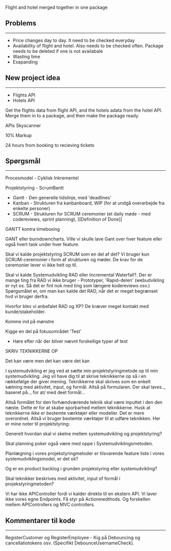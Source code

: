 Flight and hotel merged together in one package


## Problems
---
- Price changes day to day. It need to be checked everyday
- Availability of flight and hotel. Also needs to be checked often. Package needs to be deleted if one is not availabale
- Wasting time
- Exapanding

## New project idea
---
- Flights API 
- Hotels API

Get the flights data from flight API, and the hotels adata from the hotel API. Merge them in to a package, and then make the package ready.

APIs
Skyscanner


10% Markup

24 hours from booking to recieving tickets

## Spørgsmål
---

Procesmodel - Cyklisk Inkrementel

Projektstyring - ScrumBantt
- Gantt - Den generelle tidslinje, med 'deadlines'
- Kanban - Strukturen fra kanbanboard, WIP (for at undgå overarbejde fra enkelte personer) 
- SCRUM - Strukturen for SCRUM ceremonier (et daily møde - med codereviews, sprint planning), [[Definition of Done]]

GANTT kontra timeboxing

GANT eller burndowncharts.
Ville vi skulle lave Gant over hver feature eller også hvert task under hver feature.


Skal vi kalde projektstyring SCRUM som en del af det? 
Vi bruger kun SCRUM-ceremonier i form af strukturen og møder. De krav for de ceremonier lever vi ikke helt op til. 

Skal vi kalde Systemudvikling RAD eller Incremental Waterfall?. Der er mange ting fra RAD vi ikke bruger - Prototyper, 'Rapid-delen' (webudvikling er nyt os. Så det er fint nok med ting som længere kodereviews osv.)
Spørgsmålet er, om man kan kalde det RAD, når det er meget begrænset hvd vi bruger derfra.

Hvorfor blev vi anbefalet RAD og XP?  De kræver meget kontakt med kunde/stakeholder.

Komme ind på mønstre

Kigge en del på fokusområdet 'Test'
 - Høre efter når der bliver nævnt forskellige typer af test

SKRIV TEKNIKKERNE OP

 Det kan være men det kan være det kan 




I systemudvikling er jeg ved at sætte min projektstyringmetode op til min systemudvikling. Jeg vil have dig til at skrive teknikkerne op så i en rækkefølge der giver mening. Teknikkerne skal skrives som en enkelt sætning med aktivitet, input, og formål. Altså på formularen. Der skal laves.., baseret på.., for at/ med deet formål...

Altså formålet for den forhændværende teknik skal være inputtet i den den næste. Dette er for at skabe sporbarhed mellem teknikkerne. Husk at teknikkerne ikke er bestemte værktøjer eller modeller. Det er mere overordnet. Altså vi bruger bestemte værktøjer til at udføre teknikken. Her er mine noter til projektstyring:


Generelt hvordan skal vi skelne mellem systemudvikling og projektstyring?

Skal planning poker også være med oppe i Systemudviklingsmetoden. 

Planlægning i vores projekstyringmetoder er tilsvarende feature liste i vores systemudviklingsmodel, er det ok?

Og er en product backlog i grunden projekstyring eller systemudvikling?

Skal teknikker beskrives med aktivitet, input of formål i projekstyringmetoden?



Vi har ikke APIController fordi vi kalder direkte til en ekstern API. Vi laver ikke vores egne Endpoints. Få styr på Actionmedthods. 
Og forskellen mellem APIControllers og MVC controllers.

## Kommentarer til kode
---
RegisterCustomer og RegisterEmployee - Kig på Debouncing og cancellatiotokens osv. (Specifikt DebounceUsernameCheck).

